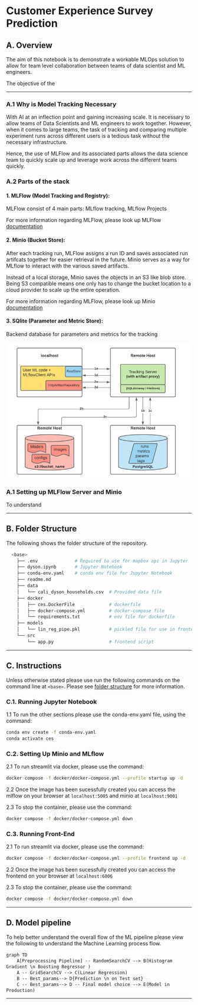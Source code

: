 # Customer Experience Survey Prediction

## **A. Overview**
The aim of this notebook is to demonstrate a workable MLOps solution to allow for team level collaboration between teams of data scientist and ML engineers.

The objective of the 

---
### **A.1 Why is Model Tracking Necessary**
With AI at an inflection point and gaining increasing scale. It is necessary to allow teams of Data Scientists and ML engineers to work together. However, when it comes to large teams, the task of tracking and comparing multiple experiment runs across different users is a tedious task without the necessary infrastructure.

Hence, the use of MLFlow and its associated parts allows the data science team to quickly scale up and leverage work across the different teams quickly.

### **A.2 Parts of the stack**

#### **1. MLFlow (Model Tracking and Registry):** 
MLFlow consist of 4 main parts: MLflow tracking, MLflow Projects


For more information regarding MLFlow, please look up MLFlow [documentation](https://mlflow.org/docs/latest/index.html)

#### **2. Minio (Bucket Store):**
After each tracking run, MLFlow assigns a run ID and saves associated run artifcats together for easier retrieval in the future. Minio serves as a way for MLflow to interact with the various saved artifacts.

Instead of a local storage, Minio saves the objects in an S3 like blob store. Being S3 compatible means one only has to change the bucket location to a cloud provider to scale up the entire operation.

For more information regarding MLFlow, please look up Minio [documentation](https://min.io/docs/minio/linux/index.html)

#### **3. SQlite (Parameter and Metric Store):**
Backend database for parameters and metrics for the tracking 



![](./assets/readme_assets/scenario_5.png)


### **A.1 Setting up MLFlow Server and Minio**

To understand 



---
## **B. Folder Structure**

The following shows the folder structure of the repository. 

```bash
  <base>
    ├── .env              # Required to use for mapbox api in Jupyter
    ├── dyson.ipynb       # Jupyter Notebook
    ├── conda-env.yaml    # conda env file for Jupyter Notebook
    ├── readme.md      
    ├── data
    │   └── cali_dyson_households.csv  # Provided data file
    ├── docker
    │   ├── ces.DockerFile             # dockerfile
    │   ├── docker-compose.yml         # docker-compose file
    │   └── requirements.txt           # env file for dockerfile
    ├── models
    │   └── lin_reg_pipe.pkl           # pickled file for use in frontend
    └── src
        └── app.py                     # frontend script
```
---
## **C. Instructions** 

Unless otherwise stated please use run the following commands on the command line at `<base>`. Please see [folder structure](#folder-structure) for more information.

### **C.1. Running Jupyter Notebook**
1.1 To run the other sections please use the conda-env.yaml file, using the command:
```bash
conda env create -f conda-env.yaml
conda activate ces
```

### **C.2. Setting Up Minio and MLflow**
2.1 To run streamlit via docker, please use the command:
  ```bash
  docker compose -f docker/docker-compose.yml --profile startup up -d
  ```
2.2 Once the image has been sucessfully created you can access the mlflow on your browser at `localhost:5005` and minio at `localhost:9001`

2.3 To stop the container, please use the command:
  ```bash
  docker compose -f docker/docker-compose.yml down 
  ```

### **C.3. Running Front-End**
2.1 To run streamlit via docker, please use the command:
  ```bash
  docker compose -f docker/docker-compose.yml --profile frontend up -d
  ```

2.2 Once the image has been sucessfully created you can access the frontend on your browser at `localhost:6006`

2.3 To stop the container, please use the command:
  ```bash
  docker compose -f docker/docker-compose.yml down 
  ```

---
## **D. Model pipeline**

To help better understand the overall flow of the ML pipeline please view the following to understand the Machine Learning process flow.

```mermaid
graph TD
    A[Preprocessing Pipeline] -- RandomSearchCV --> B(Histogram Gradient \n Boosting Regressor )
    A -- GridSearchCV --> C(Linear Regression)
    B -- Best_params--> D{Prediction \n on Test set}
    C -- Best_params--> D -- Final model choice --> E(Model in Production)
```

---

